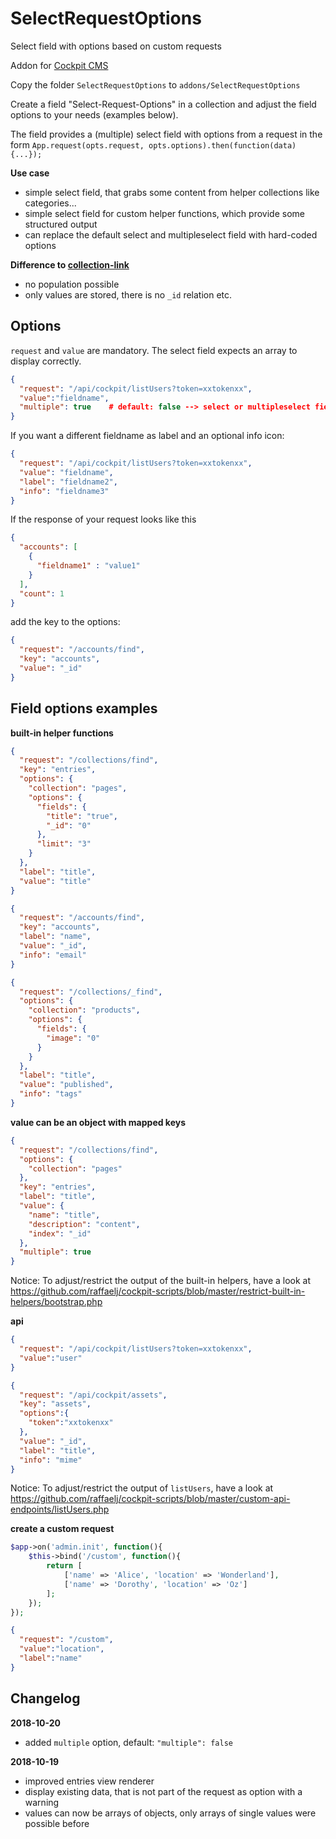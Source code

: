 # SelectRequestOptions

Select field with options based on custom requests

Addon for [Cockpit CMS](https://github.com/agentejo/cockpit)

Copy the folder `SelectRequestOptions` to `addons/SelectRequestOptions`

Create a field "Select-Request-Options" in a collection and adjust the field options to your needs (examples below).

The field provides a (multiple) select field with options from a request in the form
`App.request(opts.request, opts.options).then(function(data){...});`

**Use case**

* simple select field, that grabs some content from helper collections like categories...
* simple select field for custom helper functions, which provide some structured output
* can replace the default select and multipleselect field with hard-coded options

**Difference to [collection-link](https://getcockpit.com/documentation/reference/fieldtypes)**

* no population possible
* only values are stored, there is no `_id` relation etc.

## Options

`request` and `value` are mandatory.
The select field expects an array to display correctly.

```json
{
  "request": "/api/cockpit/listUsers?token=xxtokenxx",
  "value":"fieldname",
  "multiple": true    # default: false --> select or multipleselect field
}
```

If you want a different fieldname as label and an optional info icon:

```json
{
  "request": "/api/cockpit/listUsers?token=xxtokenxx",
  "value": "fieldname",
  "label": "fieldname2",
  "info": "fieldname3"
}
```

If the response of your request looks like this

```json
{
  "accounts": [
    {
      "fieldname1" : "value1"
    }
  ],
  "count": 1
}
```

add the key to the options:

```json
{
  "request": "/accounts/find",
  "key": "accounts",
  "value": "_id"
}
```

## Field options examples

**built-in helper functions**

```json
{
  "request": "/collections/find",
  "key": "entries",
  "options": {
    "collection": "pages",
    "options": {
      "fields": {
        "title": "true",
        "_id": "0"
      },
      "limit": "3"
    }
  },
  "label": "title",
  "value": "title"
}
```

```json
{
  "request": "/accounts/find",
  "key": "accounts",
  "label": "name",
  "value": "_id",
  "info": "email"
}
```

```json
{
  "request": "/collections/_find",
  "options": {
    "collection": "products",
    "options": {
      "fields": {
        "image": "0"
      }
    }
  },
  "label": "title",
  "value": "published",
  "info": "tags"
}
```

**value can be an object with mapped keys**

```json
{
  "request": "/collections/find",
  "options": {
    "collection": "pages"
  },
  "key": "entries",
  "label": "title",
  "value": {
    "name": "title",
    "description": "content",
    "index": "_id"
  },
  "multiple": true
}
```

Notice: To adjust/restrict the output of the built-in helpers, have a look at
https://github.com/raffaelj/cockpit-scripts/blob/master/restrict-built-in-helpers/bootstrap.php

**api**

```json
{
  "request": "/api/cockpit/listUsers?token=xxtokenxx",
  "value":"user"
}
```

```json
{
  "request": "/api/cockpit/assets",
  "key": "assets",
  "options":{
    "token":"xxtokenxx"
  },
  "value": "_id",
  "label": "title",
  "info": "mime"
}
```

Notice: To adjust/restrict the output of `listUsers`, have a look at
https://github.com/raffaelj/cockpit-scripts/blob/master/custom-api-endpoints/listUsers.php

**create a custom request**

```php
$app->on('admin.init', function(){
    $this->bind('/custom', function(){
        return [
            ['name' => 'Alice', 'location' => 'Wonderland'],
            ['name' => 'Dorothy', 'location' => 'Oz']
        ];
    });
});
```

```json
{
  "request": "/custom",
  "value":"location",
  "label":"name"
}
```

## Changelog

**2018-10-20**

* added `multiple` option, default: `"multiple": false`

**2018-10-19**

* improved entries view renderer
* display existing data, that is not part of the request as option with a warning
* values can now be arrays of objects, only arrays of single values were possible before
